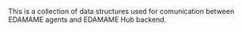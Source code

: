 This is a collection of data structures used for comunication between EDAMAME agents and EDAMAME Hub backend.